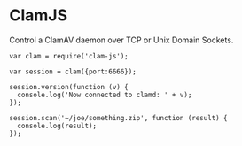 # ClamJS
Control a ClamAV daemon over TCP or Unix Domain Sockets.

    var clam = require('clam-js');

    var session = clam({port:6666});

    session.version(function (v) {
      console.log('Now connected to clamd: ' + v);
    });

    session.scan('~/joe/something.zip', function (result) {
      console.log(result);
    });
